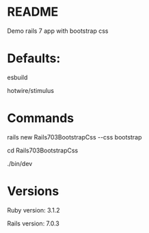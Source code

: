 # README

Demo rails 7 app with bootstrap css

# Defaults:

esbuild

hotwire/stimulus

# Commands

rails new Rails703BootstrapCss --css bootstrap

cd Rails703BootstrapCss

./bin/dev


# Versions

Ruby version: 3.1.2

Rails version: 7.0.3
